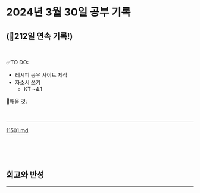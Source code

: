 # 2024년 3월 30일 공부 기록 
## (🚀212일 연속 기록!)

<br>

✅TO DO: 

- 레시피 공유 사이트 제작
- 자소서 쓰기
  - KT ~4.1


💭배울 것:


<br>

---

[11501.md](..%2F..%2F..%2FAlgorithm%2FSolvedProblem%2F%EA%B7%B8%EB%A6%AC%EB%94%94%2F%EC%8B%A4%EB%B2%84%2F11501%2F11501.md)



<br><br><br>





## 회고와 반성

---

